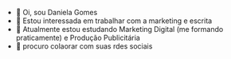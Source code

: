 - 👋 Oi, sou Daniela Gomes
- 👀 Estou interessada em trabalhar com a marketing e escrita
- 🌱 Atualmente estou estudando Marketing Digital (me formando praticamente) e Produção Publicitária 
- 💞️ procuro colaorar com suas rdes sociais

<!---
DanielaG1995/DanielaG1995 is a ✨ special ✨ repository because its `README.md` (this file) appears on your GitHub profile.
You can click the Preview link to take a look at your changes.
--->
